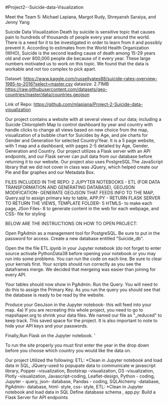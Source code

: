 #Project2--Suicide-data-Visualization

Meet the Team 5: Michael Lapiana, Margot Rudy, Shreyansh Saraiya, and Jenny Yang

Suicide Data Visualization Death by suicide is sensitive topic that causes pain to hundreds of thousands of people every year around the world. There is a need for it to be investigated in order to learn from it and possibly prevent it. According to estimates from the World Health Organization (WHO), Suicide is the second leading cause of death among 15-29 years old and over 800,000 people die because of it every year. These large numbers motivated us to work on this topic. We found that the data is workable and not too complex to pick apart.

Dataset: https://www.kaggle.com/russellyates88/suicide-rates-overview-1985-to-2016?select=master.csv datasize: 2.71MB https://raw.githubusercontent.com/datasets/geo-countries/master/data/countries.geojson

Link of Repo: https://github.com/mlapiana/Project-2-Suicide-data-visualization

Our project contains a website with at several views of our data; including a Suicide Chloropleth Map to control dashboard by year and country with handle clicks to change all views based on new choice from the map, visualization of a bubble chart for Suicides by Age, and pie charts for Gender and Generation for selected Country/Year. It is a 5 page website, with 1 map and a dashboard, with pages 2-5 detailed by Age, Gender, Generation and Country. Our project utilizes a Flask server with an API endpoints, and our Flask server can pull data from our database before returning it to our website. Our project also uses PostgreSQL.The JavaScript library that we did not cover in class was JQuery, which helped create our Pie and Bar graphes and our Metadata Box.

FILES INCLUDED IN THE REPO: 2 JUPYTER NOTEBOOKS - ETL (FOR DATA TRANSFORMATION AND GENERATING DATABASE), GEOJSON MODIFICATION- GENERATE GEOJSON THAT FEEDS INFO TO THE MAP, Query.sql to assign primary key to table, APP.PY - RETURN FLASK SERVER TO RETURN THE VIEWS, TEMPLATE FOLDER- 5 HTMLS- to make each page, JSon Files- 8 to generate content in the web for each webpage, and CSS- file for styling

BELOW ARE THE INSTRUCTIONS ON HOW TO OPEN PROJECT:

Open PgAdmin as a management tool for PostgreSQL. Be sure to put in the password for access. Create a new database entitled "Suicide_db".

Open the the file ETL.ipynb in your Jupyter notebook (do not forget to enter source activate PythonData38 before opening your notebook or you may run into some problems. You can run the code on each line. Be sure to clear your kernals first. Your scripts should run correctly as you see the dataframes merge. We decided that mergeing was easier than joining for every API.

Your tables should now show in PgAdmin. Run the Query. You will need to do this to assign the Primary Key. As you run the query you should see that the database is ready to be read by the website.

Produce your GeoJson in the Jupyter notebook- this will feed into your map. 4a) If you are recreating this whole project, you need to go to mapshaper.org to shrink your data files. We named our file as "_reduced" to keep track. This saved space for the project. It is also important to note to hide your API keys and your passwords.

Finally,Run Flask on the Jupyter notebook. '

To run the site properly you must first enter the year in the drop down before you choose which country you would like the data on.

Our project Utilized the following: ETL: *Clean in Jupyter notebook and load data in SQL, JQuery-used to popupate data to communicate w javascript library, Popper -visualization, Bootstrap -visualization, D3 -visualization, Plotly -visualization, Javascript-coding, Leaflet-design, Python - coding, Jupyter - query, json- database, Pandas - coding, SQLAlchemy -database, PgAdmin- database, html- style, css- style, ETL: *Clean in Jupyter notebook and load data in SQL Define database schema , app.py: Build a Flask Server for API endpoints


